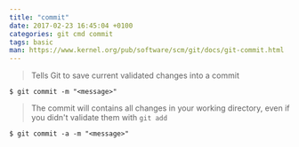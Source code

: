 ```yaml
---
title: "commit"
date: 2017-02-23 16:45:04 +0100
categories: git cmd commit
tags: basic
man: https://www.kernel.org/pub/software/scm/git/docs/git-commit.html
---
```


> Tells Git to save current validated changes into a commit
> 
	$ git commit -m "<message>"

<div></div> 

> The commit will contains all changes in your working directory, even if you didn't validate them with `git add`
> 
	$ git commit -a -m "<message>"
